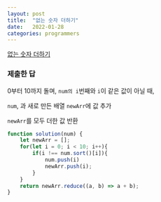 ```yaml
---
layout: post
title:  "없는 숫자 더하기"
date:   2022-01-28
categories: programmers
---
```


[없는 숫자 더하기](https://programmers.co.kr/learn/courses/30/lessons/86051?language=javascript)

### 제출한 답

0부터 10까지 돌며, `num의 i`번째와 `i`이 같은 값이 아닐 때,

`num`, 과 새로 만든 배열 `newArr`에 값 추가

`newArr`를 모두 더한 값 반환

```js
function solution(num) {
    let newArr = [];
    for(let i = 0; i < 10; i++){
        if(i !== num.sort()[i]){
            num.push(i)
            newArr.push(i);
        }
    }
    return newArr.reduce((a, b) => a + b);
}
```
